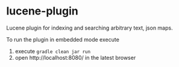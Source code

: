 lucene-plugin
=================

Lucene plugin for indexing and searching arbitrary text, json maps. 

To run the plugin in embedded mode execute

1. execute `gradle clean jar run`
2. open http://localhost:8080/ in the latest browser

